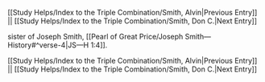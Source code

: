 [[Study Helps/Index to the Triple Combination/Smith, Alvin|Previous Entry]]  ||  [[Study Helps/Index to the Triple Combination/Smith, Don C.|Next Entry]]

 sister of Joseph Smith, [[Pearl of Great Price/Joseph Smith—History#^verse-4|JS—H 1:4]].

[[Study Helps/Index to the Triple Combination/Smith, Alvin|Previous Entry]]  ||  [[Study Helps/Index to the Triple Combination/Smith, Don C.|Next Entry]]